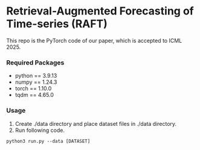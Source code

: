 # Retrieval-Augmented Forecasting of Time-series (RAFT)
This repo is the PyTorch code of our paper, which is accepted to ICML 2025.

### Required Packages
* python == 3.9.13
* numpy == 1.24.3
* torch == 1.10.0
* tqdm == 4.65.0

### Usage
1. Create ./data directory and place dataset files in ./data directory.
2. Run following code.
```
python3 run.py --data [DATASET]
```
